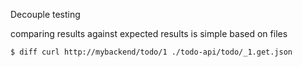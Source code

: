 Decouple testing

comparing results against expected results is simple based on files

    $ diff curl http://mybackend/todo/1 ./todo-api/todo/_1.get.json